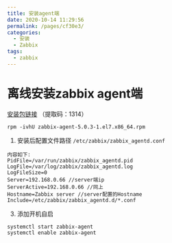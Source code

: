 ```yaml
---
title: 安装agent端
date: 2020-10-14 11:29:56
permalink: /pages/cf30e3/
categories:
  - 安装
  - Zabbix
tags:
  - zabbix
---
```


# 离线安装zabbix agent端

[安装包链接](https://pan.baidu.com/s/1_7yc8xwabB-5XuiEa5lufg  ) （提取码：1314）
```shell
rpm -ivhU zabbix-agent-5.0.3-1.el7.x86_64.rpm
```

1. 安装后配置文件路径
   `/etc/zabbix/zabbix_agentd.conf`
```shell
内容如下:
PidFile=/var/run/zabbix/zabbix_agentd.pid
LogFile=/var/log/zabbix/zabbix_agentd.log
LogFileSize=0
Server=192.168.0.66 //server端ip
ServerActive=192.168.0.66 //同上
Hostname=Zabbix server //server配置的Hostname
Include=/etc/zabbix/zabbix_agentd.d/*.conf
```

3. 添加开机自启
```shell
systemctl start zabbix-agent
systemctl enable zabbix-agent
```
